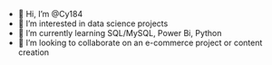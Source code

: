 - 👋 Hi, I’m @Cy184
- 👀 I’m interested in data science projects
- 🌱 I’m currently learning SQL/MySQL, Power Bi, Python
- 💞️ I’m looking to collaborate on an e-commerce project or content creation


<!---
Cy184/Cy184 is a ✨ special ✨ repository because its `README.md` (this file) appears on your GitHub profile.
You can click the Preview link to take a look at your changes.
--->
